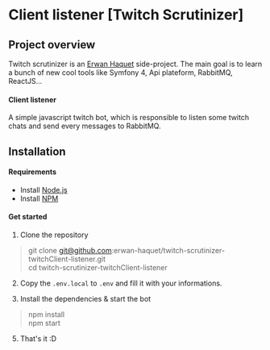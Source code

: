# Client listener [Twitch Scrutinizer]

## Project overview 
Twitch scrutinizer is an [Erwan Haquet](https://github.com/erwan-haquet) side-project.
The main goal is to learn a bunch of new cool tools like Symfony 4, Api plateform, RabbitMQ, ReactJS...

#### Client listener 
A simple javascript twitch bot, which is responsible to listen some twitch chats and send every messages to RabbitMQ.

## Installation

#### Requirements

- Install [Node.js](https://nodejs.org/en/download/)
- Install [NPM](https://www.npmjs.com/get-npm)

#### Get started

1) Clone the repository

> git clone git@github.com:erwan-haquet/twitch-scrutinizer-twitchClient-listener.git   
> cd twitch-scrutinizer-twitchClient-listener

2) Copy the `.env.local` to `.env` and fill it with your informations.

3) Install the dependencies & start the bot

 > npm install  
 > npm start
 
5) That's it :D

